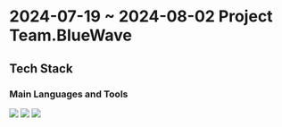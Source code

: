 # 2024-07-19 ~ 2024-08-02 Project Team.BlueWave

## Tech Stack
### Main Languages and Tools
<img src="https://img.shields.io/badge/Python-3776AB?style=for-the-badge&logo=Python&logoColor=white"/>
<img src="https://img.shields.io/badge/SQL-4479A1?style=for-the-badge&logo=MySQL&logoColor=white"/>
<img src="https://img.shields.io/badge/GitHub-181717?style=for-the-badge&logo=GitHub&logoColor=white"/>
